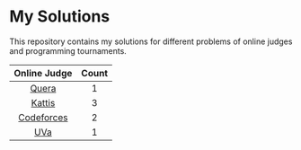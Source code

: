 # My Solutions

This repository contains my solutions for different problems of online judges and programming tournaments.

|        Online Judge        | Count |
| :------------------------: | :---: |
|      [Quera](./quera)      |   1   |
|     [Kattis](./kattis)     |   3   |
| [Codeforces](./codeforces) |   2   |
|        [UVa](./uva)        |   1   |
